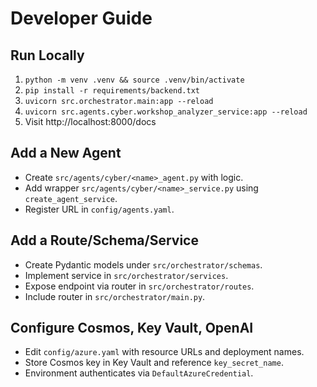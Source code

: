 # Developer Guide

## Run Locally
1. `python -m venv .venv && source .venv/bin/activate`
2. `pip install -r requirements/backend.txt`
3. `uvicorn src.orchestrator.main:app --reload`
4. `uvicorn src.agents.cyber.workshop_analyzer_service:app --reload`
5. Visit http://localhost:8000/docs

## Add a New Agent
- Create `src/agents/cyber/<name>_agent.py` with logic.
- Add wrapper `src/agents/cyber/<name>_service.py` using `create_agent_service`.
- Register URL in `config/agents.yaml`.

## Add a Route/Schema/Service
- Create Pydantic models under `src/orchestrator/schemas`.
- Implement service in `src/orchestrator/services`.
- Expose endpoint via router in `src/orchestrator/routes`.
- Include router in `src/orchestrator/main.py`.

## Configure Cosmos, Key Vault, OpenAI
- Edit `config/azure.yaml` with resource URLs and deployment names.
- Store Cosmos key in Key Vault and reference `key_secret_name`.
- Environment authenticates via `DefaultAzureCredential`.
